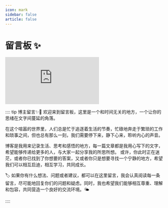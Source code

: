 ```yaml
---
icon: mark
sidebar: false
article: false
---
```


# 留言板 ✨
![](https://tuapi.eees.cc/api.php?category=meinv&px=pc&type=302)

:::: tip 博主留言✨📒
欢迎来到留言板，这里是一个和时间无关的地方，一个让你的思绪在文字间蔓延的角落。

在这个喧嚣的世界里，人们总是忙于追逐着生活的节奏，忙碌地奔走于繁琐的工作和琐事之间，但也总有那么一刻，我们需要停下来，静下心来，聆听内心的声音。

博客是我用来记录生活、思考和感悟的地方，每一篇文章都是我用心写下的文字，希望能够传递给更多的人，与大家一起分享我的所思所想。
或许，你此时正在迷茫，或者你已找到了你想要的答案，又或者你只是想要寻找一个宁静的地方，希望我们可以相互启迪，相互学习，共同成长。

🏷 如果你有什么想法、问题或者建议，都可以在这里留言，我会认真阅读每一条留言，尽可能地回复你们的问题和疑虑。同时，我也希望我们能够相互尊重、理解和包容，共同营造一个良好的交流环境。🌤

::::

